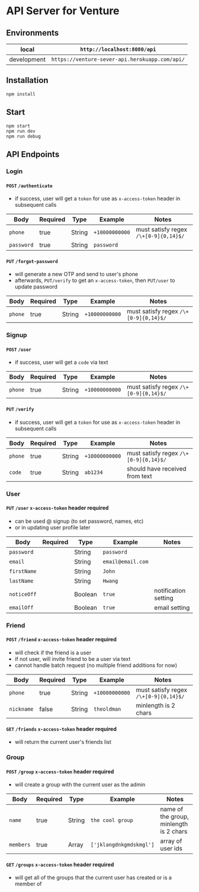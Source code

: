 # API Server for Venture

## Environments

|local| `http://localhost:8080/api`|
|-----|-----|
|development| `https://venture-sever-api.herokuapp.com/api/`|

## Installation

```
npm install
```

## Start

```
npm start
npm run dev
npm run debug
```

## API Endpoints

### Login

#### `POST` `/authenticate`
* if success, user will get a `token` for use as `x-access-token` header in subsequent calls

|Body|Required|Type|Example|Notes|
|-----|-----|-----|-----|-----|
|`phone`|true|String|`+10000000000`|must satisfy regex `/\+[0-9]{0,14}$/`|
|`password`|true|String|`password`||

#### `PUT` `/forgot-password`
* will generate a new OTP and send to user's phone
* afterwards, `PUT/verify` to get an `x-access-token`, then `PUT/user` to update password

|Body|Required|Type|Example|Notes|
|-----|-----|-----|-----|-----|
|`phone`|true|String|`+10000000000`|must satisfy regex `/\+[0-9]{0,14}$/`|

### Signup

#### `POST` `/user`
* if success, user will get a `code` via text

|Body|Required|Type|Example|Notes|
|-----|-----|-----|-----|-----|
|`phone`|true|String|`+10000000000`|must satisfy regex `/\+[0-9]{0,14}$/`|

#### `PUT` `/verify`
* if success, user will get a `token` for use as `x-access-token` header in subsequent calls

|Body|Required|Type|Example|Notes|
|-----|-----|-----|-----|-----|
|`phone`|true|String|`+10000000000`|must satisfy regex `/\+[0-9]{0,14}$/`|
|`code`|true|String|`ab1234`|should have received from text|

### User 

#### `PUT` `/user` `x-access-token` header required
* can be used @ signup (to set password, names, etc)
* or in updating user profile later

|Body|Required|Type|Example|Notes|
|-----|-----|-----|-----|-----|
|`password`||String|`password`||
|`email`||String|`email@email.com`||
|`firstName`||String|`John`||
|`lastName`||String|`Hwang`||
|`noticeOff`||Boolean|`true`|notification setting|
|`emailOff`||Boolean|`true`|email setting|

### Friend

#### `POST` `/friend` `x-access-token` header required
* will check if the friend is a user
* if not user, will invite friend to be a user via text
* cannot handle batch request (no multiple friend additions for now)

|Body|Required|Type|Example|Notes|
|-----|-----|-----|-----|-----|
|`phone`|true|String|`+10000000000`|must satisfy regex `/\+[0-9]{0,14}$/`|
|`nickname`|false|String|`theoldman`|minlength is 2 chars|

#### `GET` `/friends` `x-access-token` header required
* will return the current user's friends list

### Group

#### `POST` `/group` `x-access-token` header required
* will create a group with the current user as the admin

|Body|Required|Type|Example|Notes|
|-----|-----|-----|-----|-----|
|`name`|true|String|`the cool group`|name of the group, minlength is 2 chars|
|`members`|true|Array|`['jklangdnkgmdskmgl']`|array of user ids|

#### `GET` `/groups` `x-access-token` header required
* will get all of the groups that the current user has created or is a member of

